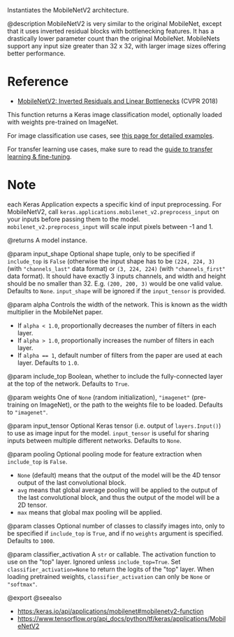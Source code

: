 Instantiates the MobileNetV2 architecture.

@description
MobileNetV2 is very similar to the original MobileNet,
except that it uses inverted residual blocks with
bottlenecking features. It has a drastically lower
parameter count than the original MobileNet.
MobileNets support any input size greater
than 32 x 32, with larger image sizes
offering better performance.

# Reference
- [MobileNetV2: Inverted Residuals and Linear Bottlenecks](
    https://arxiv.org/abs/1801.04381) (CVPR 2018)

This function returns a Keras image classification model,
optionally loaded with weights pre-trained on ImageNet.

For image classification use cases, see
[this page for detailed examples](
  https://keras.io/api/applications/#usage-examples-for-image-classification-models).

For transfer learning use cases, make sure to read the
[guide to transfer learning & fine-tuning](
  https://keras.io/guides/transfer_learning/).

# Note
each Keras Application expects a specific kind of input preprocessing.
For MobileNetV2, call
`keras.applications.mobilenet_v2.preprocess_input`
on your inputs before passing them to the model.
`mobilenet_v2.preprocess_input` will scale input pixels between -1 and 1.

@returns
    A model instance.

@param input_shape
Optional shape tuple, only to be specified if `include_top`
is `False` (otherwise the input shape has to be `(224, 224, 3)`
(with `"channels_last"` data format) or `(3, 224, 224)`
(with `"channels_first"` data format).
It should have exactly 3 inputs channels, and width and
height should be no smaller than 32. E.g. `(200, 200, 3)` would
be one valid value. Defaults to `None`.
`input_shape` will be ignored if the `input_tensor` is provided.

@param alpha
Controls the width of the network. This is known as the width
multiplier in the MobileNet paper.
- If `alpha < 1.0`, proportionally decreases the number
    of filters in each layer.
- If `alpha > 1.0`, proportionally increases the number
    of filters in each layer.
- If `alpha == 1`, default number of filters from the paper
    are used at each layer. Defaults to `1.0`.

@param include_top
Boolean, whether to include the fully-connected layer
at the top of the network. Defaults to `True`.

@param weights
One of `None` (random initialization), `"imagenet"`
(pre-training on ImageNet), or the path to the weights file
to be loaded. Defaults to `"imagenet"`.

@param input_tensor
Optional Keras tensor (i.e. output of `layers.Input()`)
to use as image input for the model. `input_tensor` is useful
for sharing inputs between multiple different networks.
Defaults to `None`.

@param pooling
Optional pooling mode for feature extraction when `include_top`
is `False`.
- `None` (default) means that the output of the model will be
    the 4D tensor output of the last convolutional block.
- `avg` means that global average pooling
    will be applied to the output of the
    last convolutional block, and thus
    the output of the model will be a 2D tensor.
- `max` means that global max pooling will be applied.

@param classes
Optional number of classes to classify images into,
only to be specified if `include_top` is `True`, and if
no `weights` argument is specified. Defaults to `1000`.

@param classifier_activation
A `str` or callable. The activation function
to use on the "top" layer. Ignored unless `include_top=True`.
Set `classifier_activation=None` to return the logits of the "top"
layer. When loading pretrained weights, `classifier_activation`
can only be `None` or `"softmax"`.

@export
@seealso
+ <https:/keras.io/api/applications/mobilenet#mobilenetv2-function>
+ <https://www.tensorflow.org/api_docs/python/tf/keras/applications/MobileNetV2>
